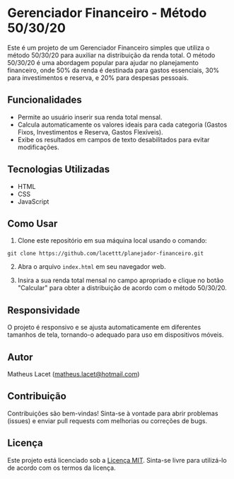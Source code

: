 # Gerenciador Financeiro - Método 50/30/20

Este é um projeto de um Gerenciador Financeiro simples que utiliza o método 50/30/20 para auxiliar na distribuição da renda total. O método 50/30/20 é uma abordagem popular para ajudar no planejamento financeiro, onde 50% da renda é destinada para gastos essenciais, 30% para investimentos e reserva, e 20% para despesas pessoais.

## Funcionalidades

- Permite ao usuário inserir sua renda total mensal.
- Calcula automaticamente os valores ideais para cada categoria (Gastos Fixos, Investimentos e Reserva, Gastos Flexíveis).
- Exibe os resultados em campos de texto desabilitados para evitar modificações.

## Tecnologias Utilizadas

- HTML
- CSS
- JavaScript

## Como Usar

1. Clone este repositório em sua máquina local usando o comando:

````git clone https://github.com/lacettt/planejador-financeiro.git````


2. Abra o arquivo `index.html` em seu navegador web.

3. Insira a sua renda total mensal no campo apropriado e clique no botão "Calcular" para obter a distribuição de acordo com o método 50/30/20.

## Responsividade

O projeto é responsivo e se ajusta automaticamente em diferentes tamanhos de tela, tornando-o adequado para uso em dispositivos móveis.

## Autor

Matheus Lacet (matheus.lacet@hotmail.com)

## Contribuição

Contribuições são bem-vindas! Sinta-se à vontade para abrir problemas (issues) e enviar pull requests com melhorias ou correções de bugs.

## Licença

Este projeto está licenciado sob a [Licença MIT](LICENSE). Sinta-se livre para utilizá-lo de acordo com os termos da licença.
